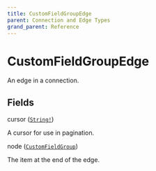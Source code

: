 ```yaml
---
title: CustomFieldGroupEdge
parent: Connection and Edge Types
grand_parent: Reference
---
```


# CustomFieldGroupEdge

An edge in a connection.

## Fields

<div class="field-entry ">
  <span id="cursor" class="field-name anchored">cursor (<code><a href="/docs/reference/scalar/string">String!</a></code>)</span>

  <div class="description-wrapper">
   <p>A cursor for use in pagination.</p>

  </div>
</div>

<div class="field-entry ">
  <span id="node" class="field-name anchored">node (<code><a href="/docs/reference/object/customfieldgroup">CustomFieldGroup</a></code>)</span>

  <div class="description-wrapper">
   <p>The item at the end of the edge.</p>

  </div>
</div>


